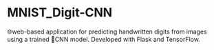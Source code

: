 # MNIST_Digit-CNN
🌐web-based application for predicting handwritten digits from images using a trained 🧠CNN model. Developed with Flask and TensorFlow.
